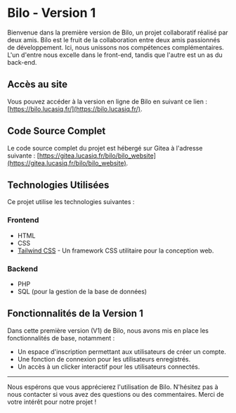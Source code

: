 # Bilo - Version 1

Bienvenue dans la première version de Bilo, un projet collaboratif réalisé par deux amis. Bilo est le fruit de la collaboration entre deux amis passionnés de développement. Ici, nous unissons nos compétences complémentaires. L'un d'entre nous excelle dans le front-end, tandis que l'autre est un as du back-end.

## Accès au site

Vous pouvez accéder à la version en ligne de Bilo en suivant ce lien : [https://bilo.lucasiq.fr/](https://bilo.lucasiq.fr/).

## Code Source Complet

Le code source complet du projet est hébergé sur Gitea à l'adresse suivante : [https://gitea.lucasiq.fr/bilo/bilo_website](https://gitea.lucasiq.fr/bilo/bilo_website).

## Technologies Utilisées

Ce projet utilise les technologies suivantes :

### Frontend

- HTML
- CSS
- [Tailwind CSS](https://tailwindcss.com/) - Un framework CSS utilitaire pour la conception web.

### Backend

- PHP
- SQL (pour la gestion de la base de données)

## Fonctionnalités de la Version 1

Dans cette première version (V1) de Bilo, nous avons mis en place les fonctionnalités de base, notamment :
- Un espace d'inscription permettant aux utilisateurs de créer un compte.
- Une fonction de connexion pour les utilisateurs enregistrés.
- Un accès à un clicker interactif pour les utilisateurs connectés.


---

Nous espérons que vous apprécierez l'utilisation de Bilo. N'hésitez pas à nous contacter si vous avez des questions ou des commentaires. Merci de votre intérêt pour notre projet !
